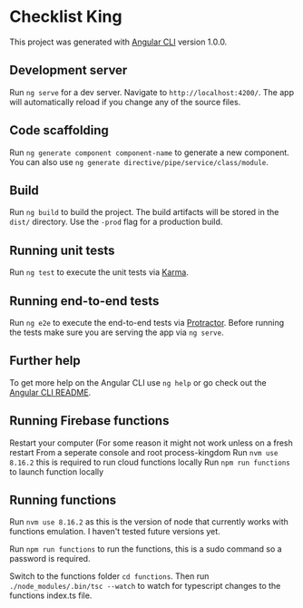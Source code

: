 # Checklist King

This project was generated with [Angular CLI](https://github.com/angular/angular-cli) version 1.0.0.

## Development server

Run `ng serve` for a dev server. Navigate to `http://localhost:4200/`. The app will automatically reload if you change any of the source files.

## Code scaffolding

Run `ng generate component component-name` to generate a new component. You can also use `ng generate directive/pipe/service/class/module`.

## Build

Run `ng build` to build the project. The build artifacts will be stored in the `dist/` directory. Use the `-prod` flag for a production build.

## Running unit tests

Run `ng test` to execute the unit tests via [Karma](https://karma-runner.github.io).

## Running end-to-end tests

Run `ng e2e` to execute the end-to-end tests via [Protractor](http://www.protractortest.org/).
Before running the tests make sure you are serving the app via `ng serve`.

## Further help

To get more help on the Angular CLI use `ng help` or go check out the [Angular CLI README](https://github.com/angular/angular-cli/blob/master/README.md).

## Running Firebase functions

Restart your computer (For some reason it might not work unless on a fresh restart
From a seperate console and root process-kingdom
Run `nvm use 8.16.2` this is required to run cloud functions locally
Run `npm run functions` to launch function locally 

## Running functions
Run `nvm use 8.16.2` as this is the version of node that currently works with functions emulation. 
I haven't tested future versions yet.

Run `npm run functions` to run the functions, this is a sudo command so a password is required.

Switch to the functions folder `cd functions`. Then run `./node_modules/.bin/tsc --watch` to watch
for typescript changes to the functions index.ts file.
